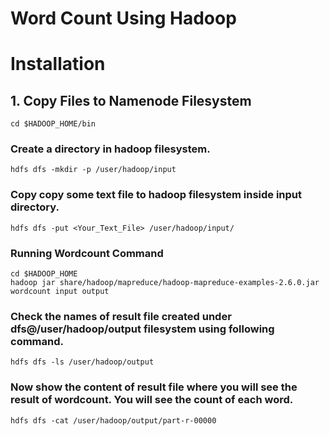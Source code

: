 # Word Count Using Hadoop

# Installation

## 1. Copy Files to Namenode Filesystem

 `cd $HADOOP_HOME/bin`

### Create a directory in hadoop filesystem.

`hdfs dfs -mkdir -p /user/hadoop/input`

### Copy copy some text file to hadoop filesystem inside input directory.

`hdfs dfs -put <Your_Text_File> /user/hadoop/input/`

### Running Wordcount Command

```
cd $HADOOP_HOME
hadoop jar share/hadoop/mapreduce/hadoop-mapreduce-examples-2.6.0.jar wordcount input output
```

### Check the names of result file created under dfs@/user/hadoop/output filesystem using following command.

`hdfs dfs -ls /user/hadoop/output`

### Now show the content of result file where you will see the result of wordcount. You will see the count of each word.

`hdfs dfs -cat /user/hadoop/output/part-r-00000`



    
